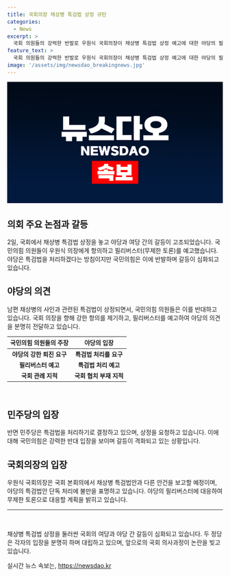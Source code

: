 ```yaml
---
title: 국회의장 채상병 특검법 상정 규탄
categories:
  - News
excerpt: >
  국회 의원들의 강력한 반발로 우원식 국회의장이 채상병 특검법 상정 예고에 대한 야당의 필리버스터에 직면했습니다. 경합에도 불구하고 국민의힘 의원들은 우원식 의장에게 채상병 특검법 상정을 거부하고 국회의 국가 의전을 위한 중립을 존중할 것을 촉구했습니다. 민주당은 특검법을 처리하기로 했지만, 국민의힘은 무제한 토론으로 대응할 예정이며, 의원들은 의장실 앞에서 우원식 의장의 중립 의무를 준수하라고 요구하는 구호를 외치며 항의했습니다.
feature_text: >
  국회 의원들의 강력한 반발로 우원식 국회의장이 채상병 특검법 상정 예고에 대한 야당의 필리버스터에 직면했습니다. 경합에도 불구하고 국민의힘 의원들은 우원식 의장에게 채상병 특검법 상정을 거부하고 국회의 국가 의전을 위한 중립을 존중할 것을 촉구했습니다. 민주당은 특검법을 처리하기로 했지만, 국민의힘은 무제한 토론으로 대응할 예정이며, 의원들은 의장실 앞에서 우원식 의장의 중립 의무를 준수하라고 요구하는 구호를 외치며 항의했습니다.
image: '/assets/img/newsdao_breakingnews.jpg'
---
```


<p><img src="/assets/img/newsdao_breakingnews.jpg" alt="flaretime 속보" /></p>

<h2 data-ke-size="size26">의회 주요 논점과 갈등</h2>

<p data-ke-size="size16">2일, 국회에서 채상병 특검법 상정을 놓고 야당과 여당 간의 갈등이 고조되었습니다. 국민의힘 의원들이 우원식 의장에게 항의하고 필리버스터(무제한 토론)를 예고했습니다. 야당은 특검법을 처리하겠다는 방침이지만 국민의힘은 이에 반발하며 갈등이 심화되고 있습니다.</p>

<h2 data-ke-size="size26">야당의 의견</h2>

<p data-ke-size="size16">남편 채상병의 사인과 관련된 특검법이 상정되면서, 국민의힘 의원들은 이를 반대하고 있습니다. 국회 의장을 향해 강한 항의를 제기하고, 필리버스터를 예고하여 야당의 의견을 분명히 전달하고 있습니다.</p>

<table>
  <thead>
    <tr>
      <th>국민의힘 의원들의 주장</th>
      <th>야당의 입장</th>
    </tr>
  </thead>
  <tbody>
    <tr>
      <td style="text-align: center; height: 17px;"><b>야당의 강한 퇴진 요구</b></td>
      <td style="text-align: center; height: 17px;"><b>특검법 처리를 요구</b></td>
    </tr>
    <tr>
      <td style="text-align: center; height: 17px;"><b>필리버스터 예고</b></td>
      <td style="text-align: center; height: 17px;"><b>특검법 처리 예고</b></td>
    </tr>
    <tr>
      <td style="text-align: center; height: 17px;"><b>국회 관례 지적</b></td>
      <td style="text-align: center; height: 17px;"><b>국회 협치 부재 지적</b></td>
    </tr>
  </tbody>
</table>

<p data-ke-size="size16">&nbsp;</p>

<h2 data-ke-size="size26">민주당의 입장</h2>

<p data-ke-size="size16">반면 민주당은 특검법을 처리하기로 결정하고 있으며, 상정을 요청하고 있습니다. 이에 대해 국민의힘은 강력한 반대 입장을 보이며 갈등이 격화되고 있는 상황입니다.</p>

<h2 data-ke-size="size26">국회의장의 입장</h2>

<p data-ke-size="size16">우원식 국회의장은 국회 본회의에서 채상병 특검법안과 다른 안건을 보고할 예정이며, 야당의 특검법안 단독 처리에 불만을 표명하고 있습니다. 야당의 필리버스터에 대응하여 무제한 토론으로 대응할 계획을 밝히고 있습니다.</p>

<hr>

<p data-ke-size="size16">&nbsp;</p>

<p data-ke-size="size16">채상병 특검법 상정을 둘러싼 국회의 여당과 야당 간 갈등이 심화되고 있습니다. 두 정당은 각자의 입장을 분명히 하며 대립하고 있으며, 앞으로의 국회 의사과정이 논란을 빚고 있습니다.</p>
실시간 뉴스 속보는, <a href="https://newsdao.kr" rel="dofollow">https://newsdao.kr</a>


